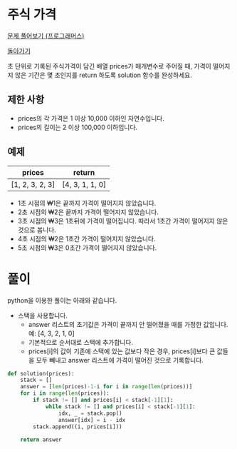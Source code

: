 # 주식 가격

[문제 풀어보기 (프로그래머스)](https://programmers.co.kr/learn/courses/30/lessons/42584)

[돌아가기](/../)

초 단위로 기록된 주식가격이 담긴 배열 prices가 매개변수로 주어질 때, 가격이 떨어지지 않은 기간은 몇 초인지를 return 하도록 solution 함수를 완성하세요.

## 제한 사항

- prices의 각 가격은 1 이상 10,000 이하인 자연수입니다.
- prices의 길이는 2 이상 100,000 이하입니다.

## 예제

| prices | return |
| --- | --- |
| [1, 2, 3, 2, 3] | [4, 3, 1, 1, 0] |

- 1초 시점의 ₩1은 끝까지 가격이 떨어지지 않았습니다.
- 2초 시점의 ₩2은 끝까지 가격이 떨어지지 않았습니다.
- 3초 시점의 ₩3은 1초뒤에 가격이 떨어집니다. 따라서 1초간 가격이 떨어지지 않은 것으로 봅니다.
- 4초 시점의 ₩2은 1초간 가격이 떨어지지 않았습니다.
- 5초 시점의 ₩3은 0초간 가격이 떨어지지 않았습니다.

# 풀이

python을 이용한 풀이는 아래와 같습니다.

- 스택을 사용합니다.
    - answer 리스트의 초기값은 가격이 끝까지 안 떨어졌을 때를 가정한 값입니다. 예: [4, 3, 2, 1, 0]
    - 기본적으로 순서대로 스택에 추가합니다.
    - prices[i]의 값이 기존에 스택에 있는 값보다 작은 경우, prices[i]보다 큰 값들을 모두 빼내고 answer 리스트에 가격이 떨어진 것으로 기록합니다.

```python
def solution(prices):
    stack = []
    answer = [len(prices)-1-i for i in range(len(prices))]
    for i in range(len(prices)):
        if stack != [] and prices[i] < stack[-1][1]:
            while stack != [] and prices[i] < stack[-1][1]:
                idx, _ = stack.pop()
                answer[idx] = i - idx
        stack.append((i, prices[i]))
    
    return answer
```